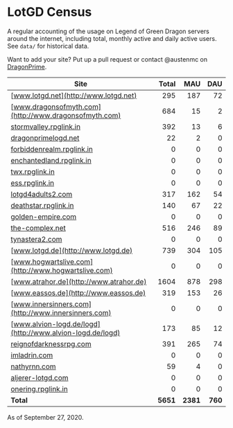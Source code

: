 # LotGD Census
A regular accounting of the usage on Legend of Green Dragon servers around the internet, including total, monthly active and daily active users. See `data/` for historical data.

Want to add your site? Put up a pull request or contact @austenmc on [DragonPrime](http://dragonprime.net).


Site | Total | MAU | DAU
--- | ---:| ---:| ---:
[www.lotgd.net](http://www.lotgd.net)|295|187|72
[www.dragonsofmyth.com](http://www.dragonsofmyth.com)|684|15|2
[stormvalley.rpglink.in](http://stormvalley.rpglink.in)|392|13|6
[dragonprimelogd.net](http://dragonprimelogd.net)|22|2|0
[forbiddenrealm.rpglink.in](http://forbiddenrealm.rpglink.in)|0|0|0
[enchantedland.rpglink.in](http://enchantedland.rpglink.in)|0|0|0
[twx.rpglink.in](http://twx.rpglink.in)|0|0|0
[ess.rpglink.in](http://ess.rpglink.in)|0|0|0
[lotgd4adults2.com](http://lotgd4adults2.com)|317|162|54
[deathstar.rpglink.in](http://deathstar.rpglink.in)|140|67|22
[golden-empire.com](http://golden-empire.com)|0|0|0
[the-complex.net](http://the-complex.net)|516|246|89
[tynastera2.com](http://tynastera2.com)|0|0|0
[www.lotgd.de](http://www.lotgd.de)|739|304|105
[www.hogwartslive.com](http://www.hogwartslive.com)|0|0|0
[www.atrahor.de](http://www.atrahor.de)|1604|878|298
[www.eassos.de](http://www.eassos.de)|319|153|26
[www.innersinners.com](http://www.innersinners.com)|0|0|0
[www.alvion-logd.de/logd](http://www.alvion-logd.de/logd)|173|85|12
[reignofdarknessrpg.com](http://reignofdarknessrpg.com)|391|265|74
[imladrin.com](http://imladrin.com)|0|0|0
[nathyrnn.com](http://nathyrnn.com)|59|4|0
[aljerer-lotgd.com](http://aljerer-lotgd.com)|0|0|0
[onering.rpglink.in](http://onering.rpglink.in)|0|0|0
**Total**|**5651**|**2381**|**760**

As of September 27, 2020.
